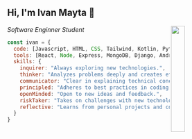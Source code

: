 ## Hi, I'm Ivan Mayta 🔭
<img src="https://github.com/ivanmayta/ivanmayta/assets/94296898/2c626362-2b38-446f-83af-67b795330a59" width="25%" align="right" />
<p><em>Software Enginner Student</br>
</em></p>

```javascript
const ivan = {
  code: [Javascript, HTML, CSS, Tailwind, Kotlin, Python],
  tools: [React, Node, Express, MongoDB, Django, Android Studio],
  skills: {
    inquirer: "Always exploring new technologies.",
    thinker: "Analyzes problems deeply and creates effective solutions.",
    communicator: "Clear in explaining technical concepts.",
    principled: "Adheres to best practices in coding.",
    openMinded: "Open to new ideas and feedback.",
    riskTaker: "Takes on challenges with new technologies.",
    reflective: "Learns from personal projects and coding exercises."
  }
}
```
<!--
**ivanmayta/ivanmayta** is a ✨ _special_ ✨ repository because its `README.md` (this file) appears on your GitHub profile.

Here are some ideas to get you started:

- 🔭 I’m currently working on ...
- 🌱 I’m currently learning ...
- 👯 I’m looking to collaborate on ...
- 🤔 I’m looking for help with ...
- 💬 Ask me about ...
- 📫 How to reach me: ...
- 😄 Pronouns: ...
- ⚡ Fun fact: ...
-->

